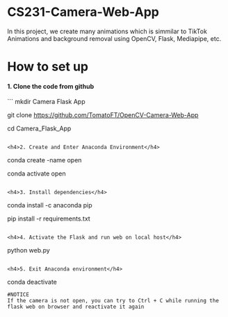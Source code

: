 # CS231-Camera-Web-App
In this project, we create many animations which is simmilar to TikTok Animations and background removal using OpenCV, Flask, Mediapipe, etc.

# How to set up
<h4>1. Clone the code from github </h4>
```
mkdir Camera Flask App

git clone https://github.com/TomatoFT/OpenCV-Camera-Web-App

cd Camera_Flask_App

```

<h4>2. Create and Enter Anaconda Environment</h4>
```

conda create -name open

conda activate open

```

<h4>3. Install dependencies</h4>

```

conda install -c anaconda pip

pip install -r requirements.txt

```

<h4>4. Activate the Flask and run web on local host</h4>
```

python web.py

```

<h4>5. Exit Anaconda environment</h4>
```
conda deactivate

```
#NOTICE
If the camera is not open, you can try to Ctrl + C while running the flask web on browser and reactivate it again
